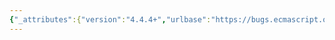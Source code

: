 ```yaml
---
{"_attributes":{"version":"4.4.4+","urlbase":"https://bugs.ecmascript.org/","maintainer":"dherman@mozilla.com"},"bug":{"bug_id":2067,"creation_ts":"2013-10-07 05:12:00 -0700","short_desc":"Change from [[DefineOwnProperty]] to CreateOwnDataProperty() possibilities","delta_ts":"2013-10-29 09:46:15 -0700","product":"Draft for 6th Edition","component":"technical issue","version":"Rev 19: September 27, 2013 Draft","rep_platform":"All","op_sys":"All","bug_status":"RESOLVED","resolution":"FIXED","priority":"Normal","bug_severity":"normal","everconfirmed":true,"reporter":{"uid":"andrebargull","name":"André Bargull"},"assigned_to":{"uid":"allen","name":"Allen Wirfs-Brock"},"long_desc":[{"commentid":5854,"comment_count":0,"who":{"uid":"andrebargull","name":"André Bargull"},"bug_when":"2013-10-07 05:12:16 -0700","thetext":"A few times [[DefineOwnProperty]]() can safely be replaced with calls to CreateOwnDataProperty():\n\n- 21.1.3.17 String.prototype.split(...), steps 14.a, 15.c, 17.c.ii.2, 19\n- 21.2.5.2, RegExpExec Abstract Operation, steps 18, 19, 22, 23\n- 21.2.5.10 RegExp.prototype.split(...), steps 15.d, 17.d.iii.2, 17.d.iii.8.b, 19\n- 22.1.5.2.2 ArrayIterator.prototype.next(), steps 14.c, 14.d\n\nJust an opportunity to remove some boilerplate which is needed when [[DefineOwnProperty]]() is used."},{"commentid":5882,"comment_count":1,"who":{"uid":"allen","name":"Allen Wirfs-Brock"},"bug_when":"2013-10-09 17:34:42 -0700","thetext":"fixed in rev20 editor's draft"},{"commentid":6126,"comment_count":2,"who":{"uid":"allen","name":"Allen Wirfs-Brock"},"bug_when":"2013-10-29 09:46:15 -0700","thetext":"fixed in rev20 draft, Oct. 28, 2013"}]}}
---
```

